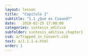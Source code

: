 ```yaml
---
layout: lesson 
title:  "Capitulo 1"
subtitle: "1.1 ¿Qué es Csound?"
date:   2018-02-25 17:00:00
categories: sintesis_aditiva 
subfolder: sintesis_aditiva_chapter1
csd: a/Trapped_in_Convert.csd
text: a/1.1.1-a.html
order: 1
---
```

